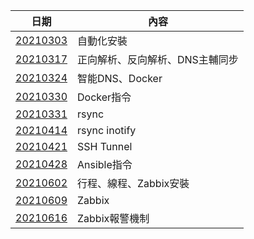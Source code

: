 日期 | 內容
------------- | -------------
 [20210303](https://github.com/zixxizxx/-/blob/main/20210303.md)| 自動化安裝
 [20210317](https://github.com/zixxizxx/-/blob/main/20210317.md)| 正向解析、反向解析、DNS主輔同步
 [20210324](https://github.com/zixxizxx/-/blob/main/20210324.md)| 智能DNS、Docker
 [20210330](https://github.com/zixxizxx/-/blob/main/20210330.md)| Docker指令
 [20210331](https://github.com/zixxizxx/-/blob/main/20210331.md)| rsync
 [20210414](https://github.com/zixxizxx/-/blob/main/20210414.md)| rsync inotify
 [20210421](https://github.com/zixxizxx/-/blob/main/%E9%81%8B%E7%B6%AD0421%20SSH%20Tunnel%20Done.pdf)| SSH Tunnel
 [20210428](https://github.com/zixxizxx/-/blob/main/%E9%81%8B%E7%B6%AD0428%20Ansible%E6%8C%87%E4%BB%A4%20Done.pdf)| Ansible指令
 [20210602](https://github.com/zixxizxx/-/blob/main/%E9%81%8B%E7%B6%AD0602%20Done.pdf)| 行程、線程、Zabbix安裝
 [20210609](https://github.com/zixxizxx/-/blob/main/%E9%81%8B%E7%B6%AD0609Done.pdf)| Zabbix
 [20210616](https://github.com/zixxizxx/-/blob/main/%E9%81%8B%E7%B6%AD0616%20zabbix%20%E8%AD%A6%E5%A0%B1%E6%A9%9F%E5%88%B6Done.pdf)| Zabbix報警機制
